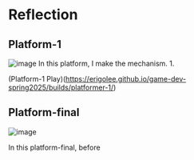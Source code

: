 # Reflection


## Platform-1
![image](https://github.com/user-attachments/assets/ae1b0278-34d9-4ab1-934f-2a1b1852fa0e)
In this platform, I make the mechanism. 
1. 

(Platform-1 Play)(https://erigolee.github.io/game-dev-spring2025/builds/platformer-1/)

## Platform-final
![image](https://github.com/user-attachments/assets/0a5131ee-95ca-4357-9dcd-1b9e0f638da3)

In this platform-final, before 




